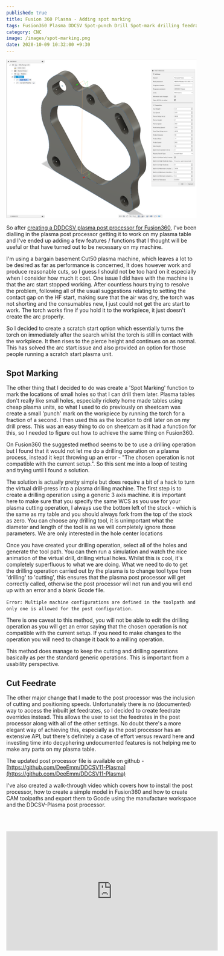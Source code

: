 ```yaml
---
published: true
title: Fusion 360 Plasma - Adding spot marking
tags: Fusion360 Plasma DDCSV Spot-punch Drill Spot-mark drilling feedrate
category: CNC
image: /images/spot-marking.png
date: 2020-10-09 10:32:00 +9:30
---
```


![/images/spot-marking.png](/images/spot-marking.png)

So after [creating a DDDCSV plasma post processor for Fusion360](http://deeemm.com/general/2020/09/30/ddcsv-fusion360-plasma-post-processor.html), I've been dialling in the plasma post processor getting it to work on my plasma table and I've ended up adding a few features / functions that I thought will be useful or that have turned out to be necessary on my machine.

I'm using a bargain basement Cut50 plasma machine, which leaves a lot to be desired as far as performance is concerned, It does however work and produce reasonable cuts, so I guess I should not be too hard on it especially when I consider how much it cost. One issue I did have with the machine is that the arc start stopped working. After countless hours trying to resolve the problem, following all of the usual suggestions relating to setting the contact gap on the HF start, making sure that the air was dry, the torch was not shorting and the consumables new, I just could not get the arc start to work. The torch works fine if you hold it to the workpiece, it just doesn't create the arc properly. 

So I decided to create a scratch start option which essentially turns the torch on immediately after the search whilst the torch is still in contact with the workpiece. It then rises to the pierce height and continues on as normal. This has solved the arc start issue and also provided an option for those people running a scratch start plasma unit.

## Spot Marking

The other thing that I decided to do was create a 'Spot Marking' function to mark the locations of small holes so that I can drill them later. Plasma tables don't really like small holes, especially rickety home made tables using cheap plasma units, so what I used to do previously on sheetcam was create a small 'punch' mark on the workpiece by running the torch for a fraction of a second. I then used this as the location to drill later on on my drill press. This was an easy thing to do on sheetcam as it had a function for this, so I needed to figure out how to achieve the same thing on Fusion360.

On Fusion360 the suggested method seems to be to use a drilling operation but I found that it would not let me do a drilling operation on a plasma process, instead it kept throwing up an error - "The chosen operation is not compatible with the current setup.". So this sent me into a loop of testing and trying until I found a solution. 

The solution is actually pretty simple but does require a bit of a hack to turn the virtual drill-press into a plasma drilling machine. The first step is to create a drilling operation using a generic 3 axis machine. it is important here to make sure that you specify the same WCS as you use for your plasma cutting operation, I always use the bottom left of the stock - which is the same as my table and you should always fork from the top of the stock as zero. You can choose any drilling tool, it is unimportant what the diameter and length of the tool is as we will completely ignore those parameters. We are only interested in the hole center locations

Once you have created your drilling operation, select all of the holes and generate the tool path. You can then run a simulation and watch the nice animation of the virtual drill, drilling virtual holes. Whilst this is cool, it's completely superfluous to what we are doing. What we need to do to get the drilling operation carried out by the plasma is to change tool type from 'drilling' to 'cutting', this ensures that the plasma post processor will get correctly called, otherwise the post processor will not run and you will end up with an error and a blank Gcode file.

```Error: Multiple machine configurations are defined in the toolpath and only one is allowed for the post configuration.```

There is one caveat to this method, you will not be able to edit the drilling operation as you will get an error saying that the chosen operation is not compatible with the current setup. If you need to make changes to the operation you will need to change it back to a milling operation.

This method does manage to keep the cutting and drilling operations basically as per the standard generic operations. This is important from a usability perspective. 

## Cut Feedrate

The other major change that I made to the post processor was the inclusion of cutting and positioning speeds. Unfortunately there is no (documented) way to access the inbuilt jet feedrates, so I decided to create feedrate overrides instead. This allows the user to set the feedrates in the post processor along with all of the other settings. No doubt there's a more elegant way of achieving this, especially as the post processor has an extensive API, but there's definitely a case of effort versus reward here and investing time into decyphering undocumented features is not helping me to make any parts on my plasma table.

The updated post processor file is available on github - [https://github.com/DeeEmm/DDCSV11-Plasma](https://github.com/DeeEmm/DDCSV11-Plasma)

I've also created a walk-through video which covers how to install the post processor, how to create a simple model in Fusion360 and how to create CAM toolpaths and export them to Gcode using the manufacture workspace and the DDCSV-Plasma post processor. 

<br><br>
<iframe width="560" height="315" src="https://www.youtube.com/embed/FzAZNHg6ciQ" frameborder="0" allow="accelerometer; autoplay; clipboard-write; encrypted-media; gyroscope; picture-in-picture" allowfullscreen></iframe>
<br><br>